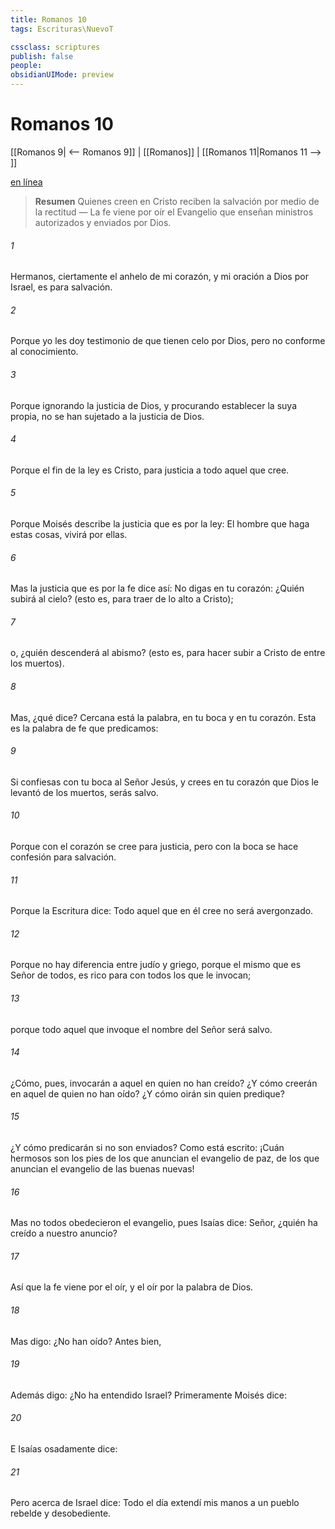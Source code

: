 ```yaml
---
title: Romanos 10
tags: Escrituras\NuevoT

cssclass: scriptures
publish: false
people:
obsidianUIMode: preview
---
```


# Romanos 10
[[Romanos 9| <-- Romanos 9]] | [[Romanos]] | [[Romanos 11|Romanos 11 --> ]]

[en línea](https://churchofjesuschrist.org/study/scriptures/nt/rom/10?lang=spa)

> __Resumen__
Quienes creen en Cristo reciben la salvación por medio de la rectitud — La fe viene por oír el Evangelio que enseñan ministros autorizados y enviados por Dios.

###### 1 
Hermanos, ciertamente el anhelo de mi corazón, y mi oración a Dios por Israel, es para salvación.

###### 2 
Porque yo les doy testimonio de que tienen celo por Dios, pero no conforme al conocimiento.

###### 3 
Porque ignorando la justicia de Dios, y procurando establecer la suya propia, no se han sujetado a la justicia de Dios.

###### 4 
Porque el fin de la ley es Cristo, para justicia a todo aquel que cree.

###### 5 
Porque Moisés describe la justicia que es por la ley: El hombre que haga estas cosas, vivirá por ellas.

###### 6 
Mas la justicia que es por la fe dice así: No digas en tu corazón: ¿Quién subirá al cielo? (esto es, para traer de lo alto a Cristo);

###### 7 
o, ¿quién descenderá al abismo? (esto es, para hacer subir a Cristo de entre los muertos).

###### 8 
Mas, ¿qué dice? Cercana está la palabra, en tu boca y en tu corazón. Esta es la palabra de fe que predicamos:

###### 9 
Si confiesas con tu boca al Señor Jesús, y crees en tu corazón que Dios le levantó de los muertos, serás salvo.

###### 10 
Porque con el corazón se cree para justicia, pero con la boca se hace confesión para salvación.

###### 11 
Porque la Escritura dice: Todo aquel que en él cree no será avergonzado.

###### 12 
Porque no hay diferencia entre judío y griego, porque el mismo que es Señor de todos, es rico para con todos los que le invocan;

###### 13 
porque todo aquel que invoque el nombre del Señor será salvo.

###### 14 
¿Cómo, pues, invocarán a aquel en quien no han creído? ¿Y cómo creerán en aquel de quien no han oído? ¿Y cómo oirán sin  quien  predique?

###### 15 
¿Y cómo predicarán si no son enviados? Como está escrito: ¡Cuán hermosos son los pies de los que anuncian el evangelio de paz, de los que anuncian el evangelio de las buenas nuevas!

###### 16 
Mas no todos obedecieron el evangelio, pues Isaías dice: Señor, ¿quién ha creído a nuestro anuncio?

###### 17 
Así que la fe viene por el oír, y el oír por la palabra de Dios.

###### 18 
Mas digo: ¿No han oído? Antes bien,

###### 19 
Además digo: ¿No ha entendido  Israel? Primeramente Moisés dice:

###### 20 
E Isaías osadamente dice:

###### 21 
Pero acerca de Israel dice: Todo el día extendí mis manos a un pueblo rebelde y desobediente.

